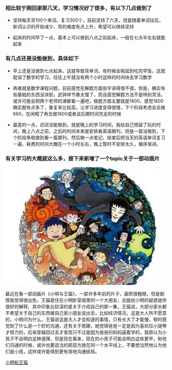### 相比较于刚回家那几天，学习情况好了很多，有以下几点做到了

-  坚持每天背100个单词，复习300个，目前坚持了六天，但是随着单词往后，新词认识的开始减少，背的难度有点上升，希望可以继续坚持

- 起床的时间早了一点，基本上可以做到八点之前起床，一般在七点半左右就能起来

### 有几点还是没能做到，具体如下

- 早上还是没做到七点起床，这就导致背单词，有时候会拖延到吃完早饭，这就耽误了数学的学习，往往上午就没有两个小时这样的时间块去学习数学

- 再者就是数学课程问题，目前感觉在解题方面张宇讲得很不错，但是，确实有些基础的东西没讲到，武钟祥节奏太慢了，而且感觉解题方法不是特别灵活，或许可能会把两个老师的课都看一遍吧，做题方面主要就是1800，感觉1800确实题有点多了，重复率比较高，让学习进度变得很慢，下个阶段考虑会去做660，在闲暇了再去做1800或者说后期时间充足的时候

- 最差的一点，迟迟没能做到，就是晚上的学习时间，我给自己预留了玩的时间，晚上八点之前，之后的时间本来是安排看英语期刊，但是一直没做到，下个阶段争取做到看一篇期刊，然后做一点笔记，结束后把当天的英语单词复习一遍，耗费的时间大概在一个小时左右，晚上暂时不安排太久，循序渐进。

### 有关学习的大概就这么多，接下来新增了一个topic关于一部动画片

![小明和王猫](pic/小明和王猫.png)

最近在看一部动画片《小明与王猫》，一部许多年前的片子，画质很粗糙，但是剧情我觉得很出色，王猫是住在小明卧室墙里的一个大朋友，总能给小明的疑惑提供很好的解释，其中印象比较深的是关于介绍自己的那一集，王猫说，大部分家长都不希望关于自己的东西被自己家小朋友说出去，比如经济情况，这是大人所不愿意的，小明问为什么，王猫说这是大人才会知道的事情，只有长大了才能懂，顿时感觉到了什么是一个好的沟通，还有关于周娜，她觉得爸爸一定是因为喜欢拉小提琴才努力的，后来穿越回过去才发现只不过是因为爸爸的妈妈逼着学的，我原以为小孩子不会明白这种道理，但是现在看来，现在的小孩子可能会明白这些更早，和他们沟通的时候，或许也要适当的把双方放在同一个水平线上，不要想当然地认为他们是小孩，这样或许能得到更有效地沟通结局。

[小明和王猫](https://www.bilibili.com/bangumi/play/ep94081/)

